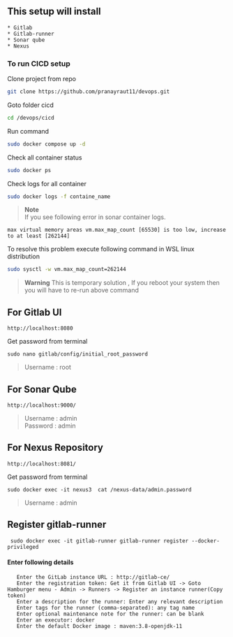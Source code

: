 ## This setup will install
    * Gitlab
    * Gitlab-runner
    * Sonar qube
    * Nexus

### To run CICD setup 
   
   Clone project from repo 
   ```bash
   git clone https://github.com/pranayraut11/devops.git
   ```
   Goto folder cicd
   ```bash
   cd /devops/cicd
   ```
   Run command
   ```bash
   sudo docker compose up -d
   ```
   Check all container status
   ```bash
   sudo docker ps 
   ```
   Check logs for all container
   ```bash
   sudo docker logs -f containe_name
   ```

> **Note** </br>
>  If you see following error in sonar container logs.
   ```
   max virtual memory areas vm.max_map_count [65530] is too low, increase to at least [262144]
   ```
   To resolve this problem execute following command in WSL linux distribution
   ```bash
   sudo sysctl -w vm.max_map_count=262144
   ```
> **Warning**
> This is temporary solution , If you reboot your system then you will have to re-run above command

## For Gitlab UI
```
http://localhost:8080
```
Get password from terminal
```
sudo nano gitlab/config/initial_root_password
```
> Username : root 

## For Sonar Qube
```
http://localhost:9000/
```
>Username : admin <br>
>Password : admin

## For Nexus Repository
```
http://localhost:8081/
```
Get password from terminal 
```
sudo docker exec -it nexus3  cat /nexus-data/admin.password
```
> Username : admin <br>

## Register gitlab-runner
```
 sudo docker exec -it gitlab-runner gitlab-runner register --docker-privileged
```
#### Enter following details 
```
   Enter the GitLab instance URL : http://gitlab-ce/
   Enter the registration token: Get it from Gitlab UI -> Goto Hamburger menu - Admin -> Runners -> Register an instance runner(Copy token)
   Enter a description for the runner: Enter any relevant description
   Enter tags for the runner (comma-separated): any tag name
   Enter optional maintenance note for the runner: can be blank
   Enter an executor: docker
   Enter the default Docker image : maven:3.8-openjdk-11
```




